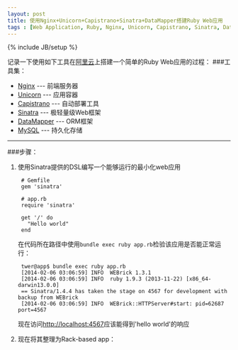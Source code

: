 ```yaml
---
layout: post
title: 使用Nginx+Unicorn+Capistrano+Sinatra+DataMapper搭建Ruby Web应用
tags : [Web Application, Ruby, Nginx, Unicorn, Capistrano, Sinatra, DataMapper]
---
```

{% include JB/setup %}

记录一下使用如下工具在[阿里云](http://www.aliyun.com/)上搭建一个简单的Ruby Web应用的过程：
###工具集：
* [Nginx](http://nginx.org/cn) --- 前端服务器
* [Unicorn](http://unicorn.bogomips.org) --- 应用容器
* [Capistrano](http://www.capistranorb.com) --- 自动部署工具
* [Sinatra](http://www.sinatrarb.com) --- 极轻量级Web框架
* [DataMapper](http://datamapper.org) --- ORM框架
* [MySQL](http://www.mysql.com) --- 持久化存储
***
###步骤：
1. 使用Sinatra提供的DSL编写一个能够运行的最小化web应用

		# Gemfile
		gem 'sinatra'
		
		# app.rb
		require 'sinatra'
		
		get '/' do
		  "Hello world"
		end
	在代码所在路径中使用`bundle exec ruby app.rb`检验该应用是否能正常运行：
	
		twer@app$ bundle exec ruby app.rb
		[2014-02-06 03:06:59] INFO  WEBrick 1.3.1
		[2014-02-06 03:06:59] INFO  ruby 1.9.3 (2013-11-22) [x86_64-darwin13.0.0]
		== Sinatra/1.4.4 has taken the stage on 4567 for development with backup from WEBrick
		[2014-02-06 03:06:59] INFO  WEBrick::HTTPServer#start: pid=62687 port=4567
	现在访问[http://localhost:4567](http://localhost:4567)应该能得到'hello world'的响应
2. 现在将其整理为Rack-based app：